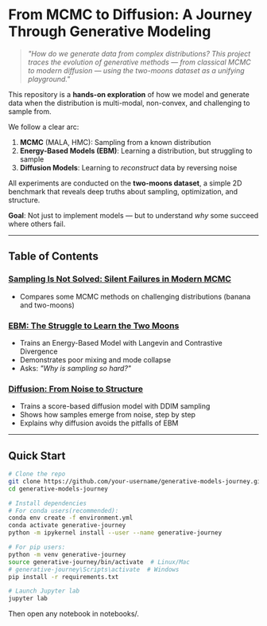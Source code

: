 # From MCMC to Diffusion: A Journey Through Generative Modeling

> *"How do we generate data from complex distributions? This project traces the evolution of generative methods — from classical MCMC to modern diffusion — using the two-moons dataset as a unifying playground."*

This repository is a **hands-on exploration** of how we model and generate data when the distribution is multi-modal, non-convex, and challenging to sample from.

We follow a clear arc:
1. **MCMC** (MALA, HMC): Sampling from a known distribution
2. **Energy-Based Models (EBM)**: Learning a distribution, but struggling to sample
3. **Diffusion Models**: Learning to *reconstruct* data by reversing noise

All experiments are conducted on the **two-moons dataset**, a simple 2D benchmark that reveals deep truths about sampling, optimization, and structure.

**Goal**: Not just to implement models — but to understand *why* some succeed where others fail.

---

## Table of Contents

### [Sampling Is Not Solved: Silent Failures in Modern MCMC](notebooks/mcmc-story.ipynb)
- Compares some MCMC methods on challenging distributions (banana and two-moons)

### [EBM: The Struggle to Learn the Two Moons](notebooks/ebm-story.ipynb)
- Trains an Energy-Based Model with Langevin and Contrastive Divergence
- Demonstrates poor mixing and mode collapse
- Asks: *"Why is sampling so hard?"*

### [Diffusion: From Noise to Structure](notebooks/diffusion-story.ipynb)
- Trains a score-based diffusion model with DDIM sampling
- Shows how samples emerge from noise, step by step
- Explains why diffusion avoids the pitfalls of EBM


---

## Quick Start

```bash
# Clone the repo
git clone https://github.com/your-username/generative-models-journey.git
cd generative-models-journey

# Install dependencies
# For conda users(recommended):
conda env create -f environment.yml
conda activate generative-journey
python -m ipykernel install --user --name generative-journey

# For pip users:
python -m venv generative-journey
source generative-journey/bin/activate  # Linux/Mac
# generative-journey\Scripts\activate  # Windows
pip install -r requirements.txt

# Launch Jupyter lab
jupyter lab
```
Then open any notebook in notebooks/.
